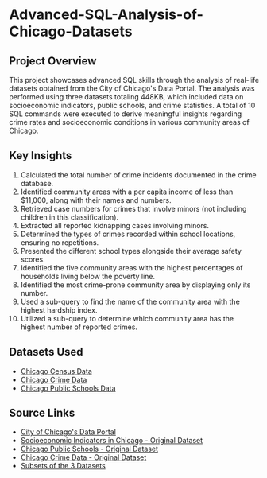 # Advanced-SQL-Analysis-of-Chicago-Datasets

## Project Overview

This project showcases advanced SQL skills through the analysis of real-life datasets obtained from the City of Chicago's Data Portal. The analysis was performed using three datasets totaling 448KB, which included data on socioeconomic indicators, public schools, and crime statistics. A total of 10 SQL commands were executed to derive meaningful insights regarding crime rates and socioeconomic conditions in various community areas of Chicago.

## Key Insights

1. Calculated the total number of crime incidents documented in the crime database.
2. Identified community areas with a per capita income of less than $11,000, along with their names and numbers.
3. Retrieved case numbers for crimes that involve minors (not including children in this classification).
4. Extracted all reported kidnapping cases involving minors.
5. Determined the types of crimes recorded within school locations, ensuring no repetitions.
6. Presented the different school types alongside their average safety scores.
7. Identified the five community areas with the highest percentages of households living below the poverty line.
8. Identified the most crime-prone community area by displaying only its number.
9. Used a sub-query to find the name of the community area with the highest hardship index.
10. Utilized a sub-query to determine which community area has the highest number of reported crimes.

## Datasets Used

- [Chicago Census Data](https://cf-courses-data.s3.us.cloud-object-storage.appdomain.cloud/IBMDeveloperSkillsNetwork-DB0201EN-SkillsNetwork/labs/FinalModule_Coursera_V5/data/ChicagoCensusData.csv?utm_medium=Exinfluencer&utm_source=Exinfluencer&utm_content=000026UJ&utm_term=10006555&utm_id=NA-SkillsNetwork-Channel-SkillsNetworkCoursesIBMDeveloperSkillsNetworkDB0201ENSkillsNetwork20127838-2021-01-01)
- [Chicago Crime Data](https://cf-courses-data.s3.us.cloud-object-storage.appdomain.cloud/IBMDeveloperSkillsNetwork-DB0201EN-SkillsNetwork/labs/FinalModule_Coursera_V5/data/ChicagoCrimeData.csv?utm_medium=Exinfluencer&utm_source=Exinfluencer&utm_content=000026UJ&utm_term=10006555&utm_id=NA-SkillsNetwork-Channel-SkillsNetworkCoursesIBMDeveloperSkillsNetworkDB0201ENSkillsNetwork20127838-2021-01-01)
- [Chicago Public Schools Data](https://cf-courses-data.s3.us.cloud-object-storage.appdomain.cloud/IBMDeveloperSkillsNetwork-DB0201EN-SkillsNetwork/labs/FinalModule_Coursera_V5/data/ChicagoPublicSchools.csv?utm_medium=Exinfluencer&utm_source=Exinfluencer&utm_content=000026UJ&utm_term=10006555&utm_id=NA-SkillsNetwork-Channel-SkillsNetworkCoursesIBMDeveloperSkillsNetworkDB0201ENSkillsNetwork20127838-2021-01-01)

## Source Links

- [City of Chicago's Data Portal](https://data.cityofchicago.org/)
- [Socioeconomic Indicators in Chicago - Original Dataset](https://data.cityofchicago.org/Health-Human-Services/Census-Data-Selected-socioeconomic-indicators-in-C/kn9c-c2s2)
- [Chicago Public Schools - Original Dataset](https://data.cityofchicago.org/Education/Chicago-Public-Schools-Progress-Report-Cards-2011-/9xs2-f89t)
- [Chicago Crime Data - Original Dataset]()
- [Subsets of the 3 Datasets](https://data.cityofchicago.org/Public-Safety/Crimes-2001-to-present/ijzp-q8t2)
